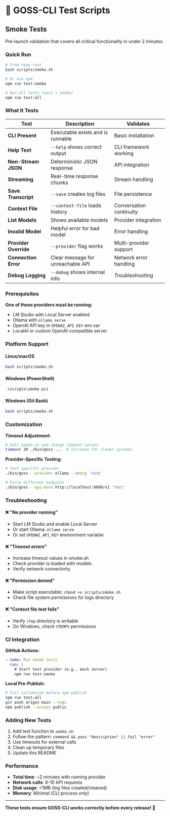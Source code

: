 # 🧪 GOSS-CLI Test Scripts

## Smoke Tests

Pre-launch validation that covers all critical functionality in under 2 minutes.

### Quick Run

```bash
# From repo root
bash scripts/smoke.sh

# Or via npm
npm run test:smoke

# Run all tests (unit + smoke)
npm run test:all
```

### What It Tests

| Test | Description | Validates |
|------|-------------|-----------|
| **CLI Present** | Executable exists and is runnable | Basic installation |
| **Help Text** | `--help` shows correct output | CLI framework working |
| **Non-Stream JSON** | Deterministic JSON response | API integration |
| **Streaming** | Real-time response chunks | Stream handling |
| **Save Transcript** | `--save` creates log files | File persistence |
| **Context File** | `--context-file` loads history | Conversation continuity |
| **List Models** | Shows available models | Provider integration |
| **Invalid Model** | Helpful error for bad model | Error handling |
| **Provider Override** | `--provider` flag works | Multi-provider support |
| **Connection Error** | Clear message for unreachable API | Network error handling |
| **Debug Logging** | `--debug` shows internal info | Troubleshooting |

### Prerequisites

**One of these providers must be running:**
- LM Studio with Local Server enabled
- Ollama with `ollama serve`
- OpenAI API key in `OPENAI_API_KEY` env var
- LocalAI or custom OpenAI-compatible server

### Platform Support

#### Linux/macOS
```bash
bash scripts/smoke.sh
```

#### Windows (PowerShell)
```powershell
.\scripts\smoke.ps1
```

#### Windows (Git Bash)
```bash
bash scripts/smoke.sh
```

### Customization

**Timeout Adjustment:**
```bash
# Edit smoke.sh and change timeout values
timeout 30 ./bin/goss ...  # Increase for slower systems
```

**Provider-Specific Testing:**
```bash
# Test specific provider
./bin/goss --provider ollama --debug 'test'

# Force different endpoint
./bin/goss --api-base http://localhost:8080/v1 'test'
```

### Troubleshooting

#### ❌ "No provider running"
- Start LM Studio and enable Local Server
- Or start Ollama: `ollama serve`
- Or set `OPENAI_API_KEY` environment variable

#### ❌ "Timeout errors"
- Increase timeout values in smoke.sh
- Check provider is loaded with models
- Verify network connectivity

#### ❌ "Permission denied"
- Make script executable: `chmod +x scripts/smoke.sh`
- Check file system permissions for logs directory

#### ❌ "Context file test fails"
- Verify `/tmp` directory is writable
- On Windows, check `%TEMP%` permissions

### CI Integration

**GitHub Actions:**
```yaml
- name: Run smoke tests
  run: |
    # Start test provider (e.g., mock server)
    npm run test:smoke
```

**Local Pre-Publish:**
```bash
# Full validation before npm publish
npm run test:all
git push origin main --tags
npm publish --access public
```

### Adding New Tests

1. Add test function to `smoke.sh`
2. Follow the pattern: `command && pass "description" || fail "error"`
3. Use timeouts for external calls
4. Clean up temporary files
5. Update this README

### Performance

- **Total time**: ~2 minutes with running provider
- **Network calls**: 8-10 API requests
- **Disk usage**: <1MB (log files created/cleaned)
- **Memory**: Minimal (CLI process only)

---

**These tests ensure GOSS-CLI works correctly before every release! 🚀**